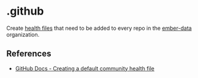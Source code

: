 # .github

Create [health files](https://docs.github.com/free-pro-team@latest/github/building-a-strong-community/creating-a-default-community-health-file#supported-file-types) that need to be added to every repo in the [ember-data](https://github.com/ember-data) organization.


## References

- [GitHub Docs - Creating a default community health file](https://docs.github.com/free-pro-team@latest/github/building-a-strong-community/creating-a-default-community-health-file)
